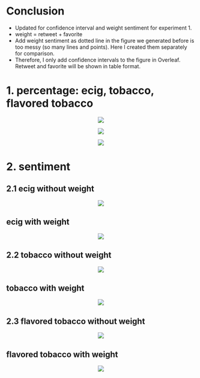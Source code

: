 # Conclusion
- Updated for confidence interval and weight sentiment for experiment 1.
- weight = retweet + favorite
- Add weight sentiment as dotted line in the figure we generated before is too messy (so many lines and points). 
Here I created them separately for comparison.
- Therefore, I only add confidence intervals to the figure in Overleaf. 
Retweet and favorite will be shown in table format.

# 1. percentage: ecig, tobacco, flavored tobacco
<p align="center">
  <img src="https://github.com/meettyj/Alcohol-on-Twitter/raw/master/revision/figures/percentage_SF_ecig_in_all_SF.png" />
</p>

<p align="center">
  <img src="https://github.com/meettyj/Alcohol-on-Twitter/raw/master/revision/figures/percentage_SF_tobacco_in_all_SF.png" />
</p>

<p align="center">
  <img src="https://github.com/meettyj/Alcohol-on-Twitter/raw/master/revision/figures/percentage_SF_flavored_tobacco_in_all_SF_tobacco.png" />
</p>

# 2. sentiment
## 2.1 ecig without weight
<p align="center">
  <img src="https://github.com/meettyj/Alcohol-on-Twitter/raw/master/revision/figures/with_or_without_weight/percentage_sentiment_SF_ecig_in_all_SF.png" />
</p>

## ecig with weight
<p align="center">
  <img src="https://github.com/meettyj/Alcohol-on-Twitter/raw/master/revision/figures/with_or_without_weight/percentage_weight_sentiment_SF_ecig_in_all_SF.png" />
</p>

## 2.2 tobacco without weight
<p align="center">
  <img src="https://github.com/meettyj/Alcohol-on-Twitter/raw/master/revision/figures/with_or_without_weight/percentage_sentiment_SF_tobacco_in_all_SF.png" />
</p>

## tobacco with weight
<p align="center">
  <img src="https://github.com/meettyj/Alcohol-on-Twitter/raw/master/revision/figures/with_or_without_weight/percentage_weight_sentiment_SF_tobacco_in_all_SF.png" />
</p>

## 2.3 flavored tobacco without weight
<p align="center">
  <img src="https://github.com/meettyj/Alcohol-on-Twitter/raw/master/revision/figures/with_or_without_weight/percentage_sentiment_SF_flavored_tobacco_in_all_SF_tobacco.png" />
</p>

## flavored tobacco with weight
<p align="center">
  <img src="https://github.com/meettyj/Alcohol-on-Twitter/raw/master/revision/figures/with_or_without_weight/percentage_weight_sentiment_SF_flavored_tobacco_in_all_SF_tobacco.png" />
</p>
